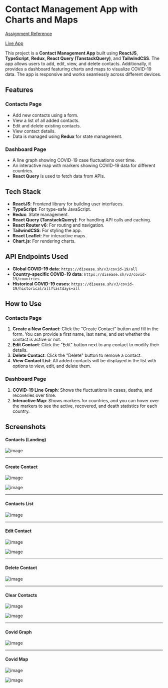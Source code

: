 # Contact Management App with Charts and Maps

[Assignment Reference](https://docs.google.com/document/d/1WV6fZhiSuqCyZmTxRjctBZgOXsTAoKS4Kj5k3FyB3Mc/edit) 

[Live App](https://taiyoassignment.vercel.app/)

This project is a **Contact Management App** built using **ReactJS**, **TypeScript**, **Redux**, **React Query (TanstackQuery)**, and **TailwindCSS**. The app allows users to add, edit, view, and delete contacts. Additionally, it provides a dashboard featuring charts and maps to visualize COVID-19 data. The app is responsive and works seamlessly across different devices.

## Features

### Contacts Page
- Add new contacts using a form.
- View a list of all added contacts.
- Edit and delete existing contacts.
- View contact details.
- Data is managed using **Redux** for state management.

### Dashboard Page
- A line graph showing COVID-19 case fluctuations over time.
- An interactive map with markers showing COVID-19 data for different countries.
- **React Query** is used to fetch data from APIs.

## Tech Stack
- **ReactJS**: Frontend library for building user interfaces.
- **TypeScript**: For type-safe JavaScript.
- **Redux**: State management.
- **React Query (TanstackQuery)**: For handling API calls and caching.
- **React Router v6**: For routing and navigation.
- **TailwindCSS**: For styling the app.
- **React Leaflet**: For interactive maps.
- **Chart.js**: For rendering charts.

## API Endpoints Used
- **Global COVID-19 data**: `https://disease.sh/v3/covid-19/all`
- **Country-specific COVID-19 data**: `https://disease.sh/v3/covid-19/countries`
- **Historical COVID-19 cases**: `https://disease.sh/v3/covid-19/historical/all?lastdays=all`

## How to Use

### Contacts Page
1. **Create a New Contact**: Click the "Create Contact" button and fill in the form. You can provide a first name, last name, and set whether the contact is active or not.
2. **Edit Contact**: Click the "Edit" button next to any contact to modify their details.
3. **Delete Contact**: Click the "Delete" button to remove a contact.
4. **View Contact List**: All added contacts will be displayed in the list with options to view, edit, and delete them.

### Dashboard Page
1. **COVID-19 Line Graph**: Shows the fluctuations in cases, deaths, and recoveries over time.
2. **Interactive Map**: Shows markers for countries, and you can hover over the markers to see the active, recovered, and death statistics for each country.

## Screenshots

#### Contacts (Landing)

![image](https://github.com/user-attachments/assets/7032dd3a-066c-4b23-a5cc-442c5029436c)

---

#### Create Contact

![image](https://github.com/user-attachments/assets/eb84b9a8-88f1-436f-bee1-8f230b26f188)

![image](https://github.com/user-attachments/assets/8481a468-d5d7-4765-b8ef-69b1ee07fee8)

---

#### Contacts List

![image](https://github.com/user-attachments/assets/a57d0871-be50-447d-919f-b09de0b5617c)

---

#### Edit Contact

![image](https://github.com/user-attachments/assets/0b2e3f49-a045-4216-b739-5b068390eeee)

![image](https://github.com/user-attachments/assets/6fe59293-27e0-4716-96fb-ed9463a768d2)

---

#### Delete Contact

![image](https://github.com/user-attachments/assets/37b8426e-dfd1-40f6-a58b-3b9a31754961)

---

#### Clear Contacts

![image](https://github.com/user-attachments/assets/b5fc05fd-83b5-4bb8-9f5a-51dcc057afb5)

![image](https://github.com/user-attachments/assets/73aeb028-5b7c-4c2e-b53b-8c5e3731216e)

---

#### Covid Graph

![image](https://github.com/user-attachments/assets/f05502ff-8a66-4026-bba1-1efa345c7ac7)

---

#### Covid Map

![image](https://github.com/user-attachments/assets/31666c27-836a-47f1-b6f9-908738b1d682)

![image](https://github.com/user-attachments/assets/1ed65c56-9abb-4e4c-8722-2034cdebd625)


